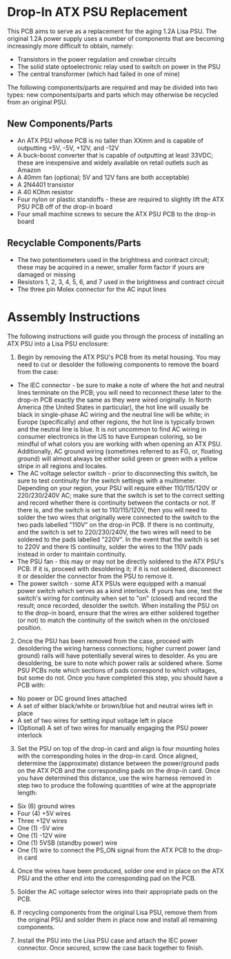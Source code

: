 # Drop-In ATX PSU Replacement

This PCB aims to serve as a replacement for the aging 1.2A Lisa PSU. The original 1.2A power supply uses a number of components that are becoming increasingly more difficult to obtain, namely:

- Transistors in the power regulation and crowbar circuits
- The solid state optoelectronic relay used to switch on power in the PSU
- The central transformer (which had failed in one of mine)

The following components/parts are required and may be divided into two types: new components/parts and parts which may otherwise be recycled from an original PSU.

## New Components/Parts

- An ATX PSU whose PCB is no taller than XXmm and is capable of outputting +5V, -5V, +12V, and -12V
- A buck-boost converter that is capable of outputting at least 33VDC; these are inexpensive and widely available on retail outlets such as Amazon
- A 40mm fan (optional; 5V and 12V fans are both acceptable)
- A 2N4401 transistor
- A 40 KOhm resistor
- Four nylon or plastic standoffs - these are required to slightly lift the ATX PSU PCB off of the drop-in board
- Four small machine screws to secure the ATX PSU PCB to the drop-in board

## Recyclable Components/Parts

- The two potentiometers used in the brightness and contract circuit; these may be acquired in a newer, smaller form factor if yours are damaged or missing
- Resistors 1, 2, 3, 4, 5, 6, and 7 used in the brightness and contract circuit
- The three pin Molex connector for the AC input lines

# Assembly Instructions

The following instructions will guide you through the process of installing an ATX PSU into a Lisa PSU enclosure:

1. Begin by removing the ATX PSU's PCB from its metal housing. You may need to cut or desolder the following components to remove the board from the case:
  * The IEC connector - be sure to make a note of where the hot and neutral lines terminate on the PCB; you will need to reconnect these later to the drop-in PCB exactly the same as they were wired originally. In North America (the United States in particular), the hot line will usually be black in single-phase AC wiring and the neutral line will be white; in Europe (specifically) and other regions, the hot line is typically brown and the neutral line is blue. It is not uncommon to find AC wiring in consumer electronics in the US to have European coloring, so be mindful of what colors you are working with when opening an ATX PSU. Additionally, AC ground wiring (sometimes referred to as FG, or, floating ground) will almost always be either solid green or green with a yellow stripe in all regions and locales.
  * The AC voltage selector switch - prior to disconnecting this switch, be sure to test continuity for the switch settings with a multimeter. Depending on your region, your PSU will require either 110/115/120V or 220/230/240V AC; make sure that the switch is set to the correct setting and record whether there is continuity between the contacts or not. If there is, and the switch is set to 110/115/120V, then you will need to solder the two wires that originally were connected to the switch to the two pads labelled "110V" on the drop-in PCB. If there is no continuity, and the switch is set to 220/230/240V, the two wires will need to be soldered to the pads labelled "220V". In the event that the switch is set to 220V and there IS continuity, solder the wires to the 110V pads instead in order to maintain continuity.
  * The PSU fan - this may or may not be directly soldered to the ATX PSU's PCB. If it is, proceed with desoldering it; if it is not soldered, disconnect it or desolder the connector from the PSU to remove it.
  * The power switch - some ATX PSUs were equipped with a manual power switch which serves as a kind interlock. If yours has one, test the switch's wiring for continuity when set to "on" (closed) and record the result; once recorded, desolder the switch. When installing the PSU on to the drop-in board, ensure that the wires are either soldered together (or not) to match the continuity of the switch when in the on/closed position.

2. Once the PSU has been removed from the case, proceed with desoldering the wiring harness connections; higher current power (and ground) rails will have potentially several wires to desolder. As you are desoldering, be sure to note which power rails ar soldered where. Some PSU PCBs note which sections of pads correspond to which voltages, but some do not. Once you have completed this step, you should have a PCB with:
  * No power or DC ground lines attached
  * A set of either black/white or brown/blue hot and neutral wires left in place
  * A set of two wires for setting input voltage left in place
  * (Optional) A set of two wires for manually engaging the PSU power interlock

3. Set the PSU on top of the drop-in card and align is four mounting holes with the corresponding holes in the drop-in card. Once aligned, determine the (approximate) distance between the power/ground pads on the ATX PCB and the corresponding pads on the drop-in card. Once you have determined this distance, use the wire harness removed in step two to produce the following quantities of wire at the appropriate length:
  * Six (6) ground wires
  * Four (4) +5V wires
  * Three +12V wires
  * One (1) -5V wire
  * One (1) -12V wire
  * One (1) 5VSB (standby power) wire
  * One (1) wire to connect the PS_ON signal from the ATX PCB to the drop-in card

4. Once the wires have been produced, solder one end in place on the ATX PSU and the other end into the corresponding pad on the PCB.

5. Solder the AC voltage selector wires into their appropriate pads on the PCB.

6. If recycling components from the original Lisa PSU, remove them from the original PSU and solder them in place now and install all remaining components.

7. Install the PSU into the Lisa PSU case and attach the IEC power connector. Once secured, screw the case back together to finish.
